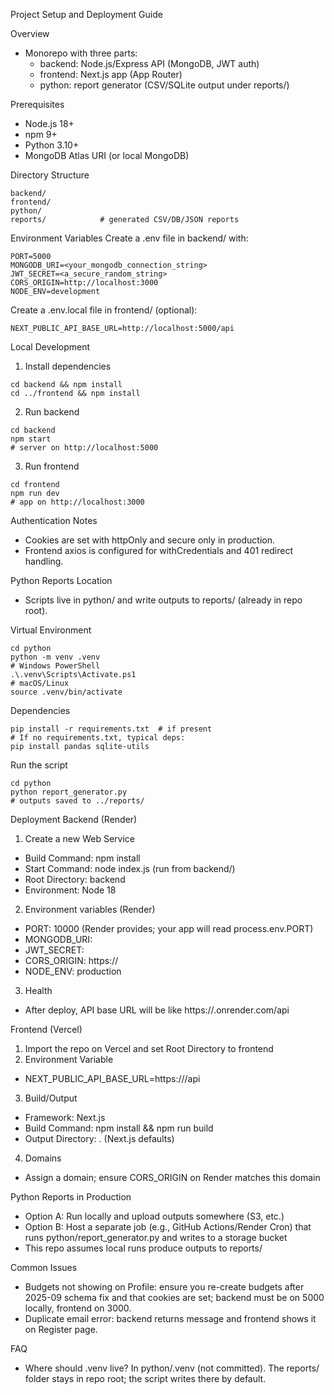 Project Setup and Deployment Guide

Overview
- Monorepo with three parts:
  - backend: Node.js/Express API (MongoDB, JWT auth)
  - frontend: Next.js app (App Router)
  - python: report generator (CSV/SQLite output under reports/)

Prerequisites
- Node.js 18+
- npm 9+
- Python 3.10+
- MongoDB Atlas URI (or local MongoDB)

Directory Structure
```
backend/
frontend/
python/
reports/            # generated CSV/DB/JSON reports
```

Environment Variables
Create a .env file in backend/ with:
```
PORT=5000
MONGODB_URI=<your_mongodb_connection_string>
JWT_SECRET=<a_secure_random_string>
CORS_ORIGIN=http://localhost:3000
NODE_ENV=development
```

Create a .env.local file in frontend/ (optional):
```
NEXT_PUBLIC_API_BASE_URL=http://localhost:5000/api
```

Local Development
1) Install dependencies
```
cd backend && npm install
cd ../frontend && npm install
```

2) Run backend
```
cd backend
npm start
# server on http://localhost:5000
```

3) Run frontend
```
cd frontend
npm run dev
# app on http://localhost:3000
```

Authentication Notes
- Cookies are set with httpOnly and secure only in production.
- Frontend axios is configured for withCredentials and 401 redirect handling.

Python Reports
Location
- Scripts live in python/ and write outputs to reports/ (already in repo root).

Virtual Environment
```
cd python
python -m venv .venv
# Windows PowerShell
.\.venv\Scripts\Activate.ps1
# macOS/Linux
source .venv/bin/activate
```

Dependencies
```
pip install -r requirements.txt  # if present
# If no requirements.txt, typical deps:
pip install pandas sqlite-utils
```

Run the script
```
cd python
python report_generator.py
# outputs saved to ../reports/
```

Deployment
Backend (Render)
1) Create a new Web Service
- Build Command: npm install
- Start Command: node index.js (run from backend/)
- Root Directory: backend
- Environment: Node 18

2) Environment variables (Render)
- PORT: 10000 (Render provides; your app will read process.env.PORT)
- MONGODB_URI: <Atlas connection string>
- JWT_SECRET: <secure string>
- CORS_ORIGIN: https://<your-vercel-domain>
- NODE_ENV: production

3) Health
- After deploy, API base URL will be like https://<service>.onrender.com/api

Frontend (Vercel)
1) Import the repo on Vercel and set Root Directory to frontend
2) Environment Variable
- NEXT_PUBLIC_API_BASE_URL=https://<your-render-domain>/api
3) Build/Output
- Framework: Next.js
- Build Command: npm install && npm run build
- Output Directory: . (Next.js defaults)
4) Domains
- Assign a domain; ensure CORS_ORIGIN on Render matches this domain

Python Reports in Production
- Option A: Run locally and upload outputs somewhere (S3, etc.)
- Option B: Host a separate job (e.g., GitHub Actions/Render Cron) that runs python/report_generator.py and writes to a storage bucket
- This repo assumes local runs produce outputs to reports/

Common Issues
- Budgets not showing on Profile: ensure you re-create budgets after 2025-09 schema fix and that cookies are set; backend must be on 5000 locally, frontend on 3000.
- Duplicate email error: backend returns message and frontend shows it on Register page.

FAQ
- Where should .venv live? In python/.venv (not committed). The reports/ folder stays in repo root; the script writes there by default.


